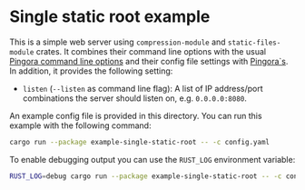 # Single static root example

This is a simple web server using `compression-module` and `static-files-module` crates. It
combines their command line options with the usual [Pingora command line options](https://docs.rs/static-files-module/0.1.0/static_files_module/struct.StaticFilesOpt.html) and
their config file settings with [Pingora`s](https://docs.rs/static-files-module/0.1.0/static_files_module/struct.StaticFilesConf.html). In addition, it provides the following
setting:

* `listen` (`--listen` as command line flag): A list of IP address/port combinations the server
  should listen on, e.g. `0.0.0.0:8080`.

An example config file is provided in this directory. You can run this example with the
following command:

```sh
cargo run --package example-single-static-root -- -c config.yaml
```

To enable debugging output you can use the `RUST_LOG` environment variable:

```sh
RUST_LOG=debug cargo run --package example-single-static-root -- -c config.yaml
```
